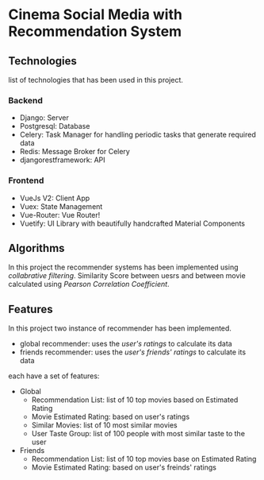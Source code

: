 # Cinema Social Media with Recommendation System



## Technologies

list of technologies that has been used in this project.

### Backend

- Django: Server
- Postgresql: Database
- Celery: Task Manager for handling periodic tasks that generate required data
- Redis: Message Broker for Celery
- djangorestframework: API

### Frontend

- VueJs V2: Client App
- Vuex: State Management
- Vue-Router: Vue Router!
- Vuetify:  UI Library with beautifully handcrafted Material Components

## Algorithms

In this project the recommender systems has been implemented using *collabrative filtering*. Similarity Score between uesrs and between movie calculated using *Pearson Correlation Coefficient*.

## Features

In this project two instance of recommender has been implemented.

- global recommender: uses the *user's ratings* to calculate its data
- friends recommender: uses the *user's friends' ratings* to calculate its data

each have a set of features:

- Global
  - Recommendation List: list of 10 top movies based on Estimated Rating
  - Movie Estimated Rating: based on user's ratings
  - Similar Movies: list of 10 most similar movies
  - User Taste Group: list of 100 people with most similar taste to the user
- Friends
  - Recommendation List: list of 10 top movies base on Estimated Rating
  - Movie Estimated Rating: based on user's freinds' ratings
